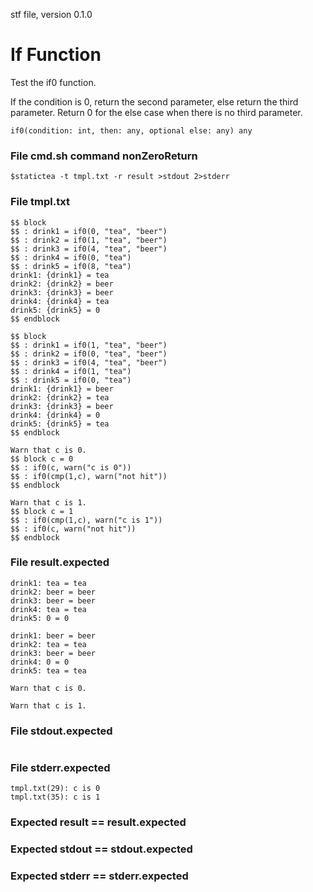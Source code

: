 stf file, version 0.1.0

# If Function

Test the if0 function.

If the condition is 0, return the second parameter, else return
the third parameter. Return 0 for the else case when there is no
third parameter.

~~~
if0(condition: int, then: any, optional else: any) any
~~~

### File cmd.sh command nonZeroReturn

~~~
$statictea -t tmpl.txt -r result >stdout 2>stderr
~~~

### File tmpl.txt

~~~
$$ block
$$ : drink1 = if0(0, "tea", "beer")
$$ : drink2 = if0(1, "tea", "beer")
$$ : drink3 = if0(4, "tea", "beer")
$$ : drink4 = if0(0, "tea")
$$ : drink5 = if0(8, "tea")
drink1: {drink1} = tea
drink2: {drink2} = beer
drink3: {drink3} = beer
drink4: {drink4} = tea
drink5: {drink5} = 0
$$ endblock

$$ block
$$ : drink1 = if0(1, "tea", "beer")
$$ : drink2 = if0(0, "tea", "beer")
$$ : drink3 = if0(4, "tea", "beer")
$$ : drink4 = if0(1, "tea")
$$ : drink5 = if0(0, "tea")
drink1: {drink1} = beer
drink2: {drink2} = tea
drink3: {drink3} = beer
drink4: {drink4} = 0
drink5: {drink5} = tea
$$ endblock

Warn that c is 0.
$$ block c = 0
$$ : if0(c, warn("c is 0"))
$$ : if0(cmp(1,c), warn("not hit"))
$$ endblock

Warn that c is 1.
$$ block c = 1
$$ : if0(cmp(1,c), warn("c is 1"))
$$ : if0(c, warn("not hit"))
$$ endblock
~~~

### File result.expected

~~~
drink1: tea = tea
drink2: beer = beer
drink3: beer = beer
drink4: tea = tea
drink5: 0 = 0

drink1: beer = beer
drink2: tea = tea
drink3: beer = beer
drink4: 0 = 0
drink5: tea = tea

Warn that c is 0.

Warn that c is 1.
~~~

### File stdout.expected

~~~
~~~

### File stderr.expected

~~~
tmpl.txt(29): c is 0
tmpl.txt(35): c is 1
~~~

### Expected result == result.expected
### Expected stdout == stdout.expected
### Expected stderr == stderr.expected
